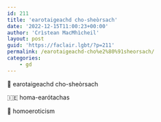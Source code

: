 ```yaml
---
id: 211
title: 'earotaigeachd cho-sheòrsach'
date: '2022-12-15T11:00:23+00:00'
author: 'Crìstean MacMhìcheil'
layout: post
guid: 'https://faclair.lgbt/?p=211'
permalink: /earotaigeachd-cho%e2%80%91sheorsach/
categories:
    - gd
---
```


&#x1f3f4;&#xe0067;&#xe0062;&#xe0073;&#xe0063;&#xe0074;&#xe007f; earotaigeachd cho-sheòrsach

&#x1f1ee;&#x1f1ea; homa-earótachas

&#x1f3f4;&#xe0067;&#xe0062;&#xe0065;&#xe006e;&#xe0067;&#xe007f; homoeroticism
